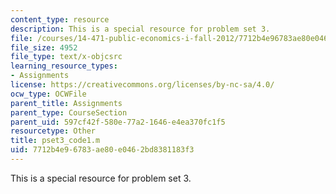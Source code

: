 ```yaml
---
content_type: resource
description: This is a special resource for problem set 3.
file: /courses/14-471-public-economics-i-fall-2012/7712b4e96783ae80e0462bd8381183f3_pset3_code1.m
file_size: 4952
file_type: text/x-objcsrc
learning_resource_types:
- Assignments
license: https://creativecommons.org/licenses/by-nc-sa/4.0/
ocw_type: OCWFile
parent_title: Assignments
parent_type: CourseSection
parent_uid: 597cf42f-580e-77a2-1646-e4ea370fc1f5
resourcetype: Other
title: pset3_code1.m
uid: 7712b4e9-6783-ae80-e046-2bd8381183f3
---
```

This is a special resource for problem set 3.